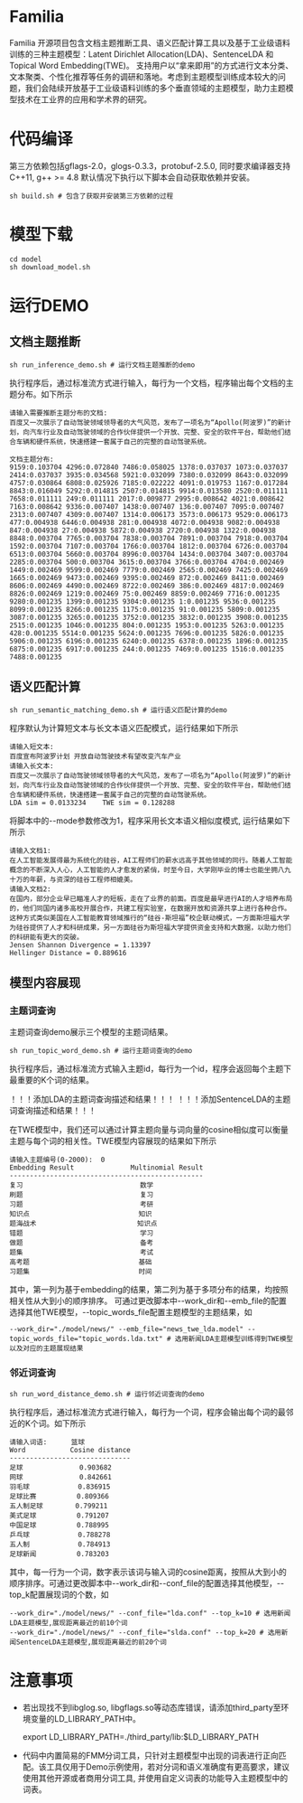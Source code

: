 # Familia

Familia 开源项目包含文档主题推断工具、语义匹配计算工具以及基于工业级语料训练的三种主题模型：Latent Dirichlet Allocation(LDA)、SentenceLDA 和Topical Word Embedding(TWE)。 支持用户以“拿来即用”的方式进行文本分类、文本聚类、个性化推荐等任务的调研和落地。考虑到主题模型训练成本较大的问题，我们会陆续开放基于工业级语料训练的多个垂直领域的主题模型，助力主题模型技术在工业界的应用和学术界的研究。

# 代码编译
第三方依赖包括gflags-2.0，glogs-0.3.3，protobuf-2.5.0, 同时要求编译器支持C++11, g++ >= 4.8 
默认情况下执行以下脚本会自动获取依赖并安装。
    
    sh build.sh # 包含了获取并安装第三方依赖的过程

# 模型下载

    cd model
    sh download_model.sh

# 运行DEMO
## 文档主题推断
    
    sh run_inference_demo.sh # 运行文档主题推断的demo
    
执行程序后，通过标准流方式进行输入，每行为一个文档，程序输出每个文档的主题分布。如下所示

    请输入需要推断主题分布的文档:
    百度又一次展示了自动驾驶领域领导者的大气风范，发布了一项名为“Apollo(阿波罗)”的新计划，向汽车行业及自动驾驶领域的合作伙伴提供一个开放、完整、安全的软件平台，帮助他们结合车辆和硬件系统，快速搭建一套属于自己的完整的自动驾驶系统。
    
    文档主题分布:
    9159:0.103704 4296:0.072840 7486:0.058025 1378:0.037037 1073:0.037037 2414:0.037037 3935:0.034568 5921:0.032099 7380:0.032099 8643:0.032099 4757:0.030864 6808:0.025926 7185:0.022222 4091:0.019753 1167:0.017284 8843:0.016049 5292:0.014815 2507:0.014815 9914:0.013580 2520:0.011111 7658:0.011111 249:0.011111 2017:0.009877 2995:0.008642 4021:0.008642 7163:0.008642 9336:0.007407 1438:0.007407 136:0.007407 7095:0.007407 2313:0.007407 4309:0.007407 1314:0.006173 3573:0.006173 9529:0.006173 477:0.004938 6446:0.004938 281:0.004938 4072:0.004938 9082:0.004938 847:0.004938 27:0.004938 5872:0.004938 2720:0.004938 1322:0.004938 8848:0.003704 7765:0.003704 7838:0.003704 7891:0.003704 7918:0.003704 1592:0.003704 7107:0.003704 1766:0.003704 1812:0.003704 6726:0.003704 6513:0.003704 5660:0.003704 8996:0.003704 1434:0.003704 3407:0.003704 2285:0.003704 500:0.003704 3615:0.003704 3766:0.003704 4704:0.002469 1449:0.002469 9599:0.002469 7779:0.002469 2565:0.002469 7425:0.002469 1665:0.002469 9473:0.002469 9395:0.002469 872:0.002469 8411:0.002469 8606:0.002469 4490:0.002469 8722:0.002469 386:0.002469 4817:0.002469 8826:0.002469 1219:0.002469 75:0.002469 8859:0.002469 7716:0.001235 9280:0.001235 1399:0.001235 9304:0.001235 1:0.001235 9536:0.001235 8099:0.001235 8266:0.001235 1175:0.001235 91:0.001235 5809:0.001235 3087:0.001235 3265:0.001235 3752:0.001235 3832:0.001235 3908:0.001235 2515:0.001235 1046:0.001235 804:0.001235 1953:0.001235 5263:0.001235 428:0.001235 5514:0.001235 5624:0.001235 7696:0.001235 5826:0.001235 5906:0.001235 6196:0.001235 6240:0.001235 6378:0.001235 1896:0.001235 6875:0.001235 6917:0.001235 244:0.001235 7469:0.001235 1516:0.001235 7488:0.001235


## 语义匹配计算

    sh run_semantic_matching_demo.sh # 运行语义匹配计算的demo

程序默认为计算短文本与长文本语义匹配模式，运行结果如下所示

    请输入短文本:
    百度宣布阿波罗计划 开放自动驾驶技术有望改变汽车产业
    请输入长文本:
    百度又一次展示了自动驾驶领域领导者的大气风范，发布了一项名为“Apollo(阿波罗)”的新计划，向汽车行业及自动驾驶领域的合作伙伴提供一个开放、完整、安全的软件平台，帮助他们结合车辆和硬件系统，快速搭建一套属于自己的完整的自动驾驶系统。
    LDA sim = 0.0133234    TWE sim = 0.128288

将脚本中的--mode参数修改为1，程序采用长文本语义相似度模式, 运行结果如下所示

    请输入文档1:
    在人工智能发展得最为系统化的硅谷，AI工程师们的薪水远高于其他领域的同行。随着人工智能概念的不断深入人心，人工智能的人才愈发的紧俏，时至今日，大学刚毕业的博士也能坐拥八九十万的年薪，与资深的硅谷工程师相媲美。
    请输入文档2:
    在国内，部分企业早已瞄准人才的短板，走在了业界的前面。百度是最早进行AI的人才培养布局的，他们同国内诸多高校开展合作，共建工程实验室，在数据开放和资源共享上进行各种合作。这种方式类似美国在人工智能教育领域推行的“硅谷-斯坦福”校企联动模式，一方面斯坦福大学为硅谷提供了人才和科研成果，另一方面硅谷为斯坦福大学提供资金支持和大数据，以助力他们的科研能有更大的突破。
    Jensen Shannon Divergence = 1.13397    
    Hellinger Distance = 0.889616

## 模型内容展现

### 主题词查询

主题词查询demo展示三个模型的主题词结果。

    sh run_topic_word_demo.sh # 运行主题词查询的demo

执行程序后，通过标准流方式输入主题id，每行为一个id，程序会返回每个主题下最重要的K个词的结果。

！！！添加LDA的主题词查询描述和结果！！！
！！！添加SentenceLDA的主题词查询描述和结果！！！

在TWE模型中，我们还可以通过计算主题向量与词向量的cosine相似度可以衡量主题与每个词的相关性。TWE模型内容展现的结果如下所示

    请输入主题编号(0-2000):  0
    Embedding Result              Multinomial Result
    ------------------------------------------------
    复习                             数学
    刷题                             复习
    习题                             考研
    知识点                           知识
    题海战术                         知识点
    错题                             学习
    做题                             备考
    题集                             考试
    高考题                           基础
    习题集                           时间

其中，第一列为基于embedding的结果，第二列为基于多项分布的结果，均按照相关性从大到小的顺序排序。
可通过更改脚本中--work_dir和--emb_file的配置选择其他TWE模型，--topic_words_file配置主题模型的主题结果，如

    --work_dir="./model/news/" --emb_file="news_twe_lda.model" --topic_words_file="topic_words.lda.txt" # 选用新闻LDA主题模型训练得到TWE模型以及对应的主题展现结果

### 邻近词查询

    sh run_word_distance_demo.sh # 运行邻近词查询的demo

执行程序后，通过标准流方式进行输入，每行为一个词，程序会输出每个词的最邻近的K个词。如下所示

    请输入词语:      篮球
    Word           Cosine distance
    ------------------------------
    足球              0.903682
    网球              0.842661
    羽毛球            0.836915
    足球比赛          0.809366
    五人制足球        0.799211
    美式足球          0.791207
    中国足球          0.788995
    乒乓球            0.788278
    五人制            0.784913
    足球新闻          0.783203

其中，每一行为一个词，数字表示该词与输入词的cosine距离，按照从大到小的顺序排序。可通过更改脚本中--work_dir和--conf_file的配置选择其他模型，--top_k配置展现词的个数，如

    --work_dir="./model/news/" --conf_file="lda.conf" --top_k=10 # 选用新闻LDA主题模型,展现距离最近的前10个词
    --work_dir="./model/news/" --conf_file="slda.conf" --top_k=20 # 选用新闻SentenceLDA主题模型,展现距离最近的前20个词

# 注意事项
*   若出现找不到libglog.so, libgflags.so等动态库错误，请添加third_party至环境变量的LD_LIBRARY_PATH中。

    export LD_LIBRARY_PATH=./third_party/lib:$LD_LIBRARY_PATH

* 代码中内置简易的FMM分词工具，只针对主题模型中出现的词表进行正向匹配。该工具仅用于Demo示例使用，若对分词和语义准确度有更高要求，建议使用其他开源或者商用分词工具, 并使用自定义词表的功能导入主题模型中的词表。

